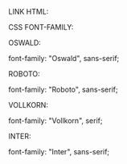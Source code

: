 LINK HTML:

<link rel="preconnect" href="https://fonts.googleapis.com">
<link rel="preconnect" href="https://fonts.gstatic.com" crossorigin>
<link href="https://fonts.googleapis.com/css2?family=Inter:wght@100..900&family=Oswald:wght@200..700&family=Roboto:ital,wght@0,100;0,300;0,400;0,500;0,700;0,900;1,100;1,300;1,400;1,500;1,700;1,900&family=Vollkorn:ital,wght@0,400..900;1,400..900&display=swap" rel="stylesheet">

CSS FONT-FAMILY:

OSWALD:

font-family: "Oswald", sans-serif;

ROBOTO:

font-family: "Roboto", sans-serif;

VOLLKORN:

font-family: "Vollkorn", serif;

INTER:

font-family: "Inter", sans-serif;



